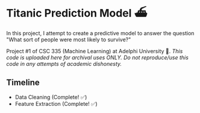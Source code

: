 # Titanic Prediction Model ⛴️

In this project, I attempt to create a predictive model to answer the question "What sort of people were most likely to survive?"

Project #1 of CSC 335 (Machine Learning) at Adelphi University 🏫. *This code is uploaded here for archival uses ONLY. Do not reproduce/use this code in any attempts of academic dishonesty.*

## Timeline

- Data Cleaning (Complete! ✅)
- Feature Extraction (Complete! ✅)